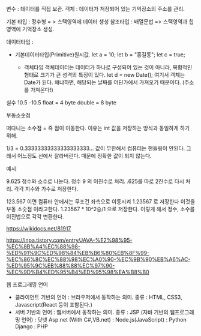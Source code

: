 변수 : 데이터를 직접 보관.
객체 : 데이터가 저장되어 있는 기억장소의 주소를 관리.


기본 타입 : 정수형 = > 스택영역에 데이터 생성
참조타입 : 배열문법 => 스택영역과 힙 영역에 기억장소 생성.

데이터타입 :

- 기본데이터타입(Primitive)원시값. 
  let a = 10;
  let b = "홍길동";
  let c = true;

  - 객체타입
    객체데이터는 데이터가 하나로 구성되어 있는 것이 아니라, 복합적인 형태로
    크기가 큰 성격의 특징이 있다.
    let d = new Date();
    여기서 객체는 Date가 된다. 왜냐하면, 해당되는 날짜를 어딘가에서 가져오기 때문이다. (주소를 가져온다!)
    

실수 
10.5 
-10.5 
float = 4 byte
double = 8 byte

부동소숫점 

떠다니는 소수점 = 즉 점이 이동한다.
이유는 int 값을 저장하는 방식과 동일하게 하기 위해.

1/3 = 0.33333333333333333333... 값이 무한해서 컴퓨터는 핸들링이 안된다.
그래서 어느정도 선에서 잘라버린다.  때문에 정확한 값이 되지 않는다.

예시

9.625 
정수와 소수로 나눈다.
정수 9 의 이진수로 처리.
.625를 따로 2진수로 다시 처리.
각각 지수와 가수로 저장한다. 

123.567 이면 컴퓨터 안에서는 무조건 좌측으로 이동시켜 1.23567 로 저장한다 이것을 부동 소숫점 이라고한다.
1.23567 * 10^2승/1 으로 저장한다. 이렇게 해서 정수, 소수를 이진법으로 각각 변환한다. 

https://wikidocs.net/81917

https://inpa.tistory.com/entry/JAVA-%E2%98%95-%EC%8B%A4%EC%88%98-%ED%91%9C%ED%98%84%EB%B6%80%EB%8F%99-%EC%86%8C%EC%88%98%EC%A0%90-%EC%9B%90%EB%A6%AC-%ED%95%9C%EB%88%88%EC%97%90-%EC%9D%B4%ED%95%B4%ED%95%98%EA%B8%B0


웹 프로그래밍 언어
  - 클라이언트 기반의 언어
    : 브라우저에서 동작하는 의미.
    종류 : HTML, CSS3, Javascript(React 등이 포함된다.)
  - 서버 기반의 언어
    : 웹서버에서 동작하는 의미.
    종류 : JSP (자바 기반의 웹프로그래밍 언어)
           : 닷넷 Asp.net (With C#,VB.net) 
           : Node.js(JavaScript)
           : Python Django
           : PHP